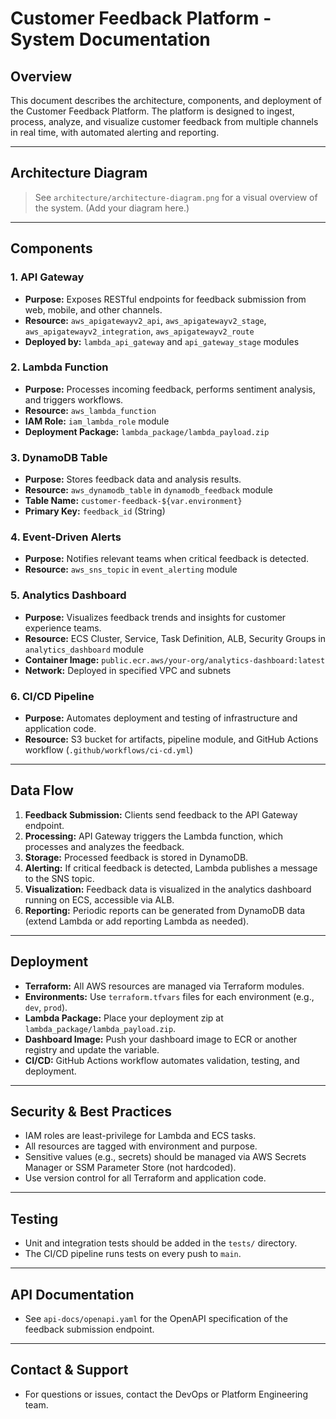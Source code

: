# Customer Feedback Platform - System Documentation

## Overview
This document describes the architecture, components, and deployment of the Customer Feedback Platform. The platform is designed to ingest, process, analyze, and visualize customer feedback from multiple channels in real time, with automated alerting and reporting.

---

## Architecture Diagram

> See `architecture/architecture-diagram.png` for a visual overview of the system. (Add your diagram here.)

---

## Components

### 1. API Gateway
- **Purpose:** Exposes RESTful endpoints for feedback submission from web, mobile, and other channels.
- **Resource:** `aws_apigatewayv2_api`, `aws_apigatewayv2_stage`, `aws_apigatewayv2_integration`, `aws_apigatewayv2_route`
- **Deployed by:** `lambda_api_gateway` and `api_gateway_stage` modules

### 2. Lambda Function
- **Purpose:** Processes incoming feedback, performs sentiment analysis, and triggers workflows.
- **Resource:** `aws_lambda_function`
- **IAM Role:** `iam_lambda_role` module
- **Deployment Package:** `lambda_package/lambda_payload.zip`

### 3. DynamoDB Table
- **Purpose:** Stores feedback data and analysis results.
- **Resource:** `aws_dynamodb_table` in `dynamodb_feedback` module
- **Table Name:** `customer-feedback-${var.environment}`
- **Primary Key:** `feedback_id` (String)

### 4. Event-Driven Alerts
- **Purpose:** Notifies relevant teams when critical feedback is detected.
- **Resource:** `aws_sns_topic` in `event_alerting` module

### 5. Analytics Dashboard
- **Purpose:** Visualizes feedback trends and insights for customer experience teams.
- **Resource:** ECS Cluster, Service, Task Definition, ALB, Security Groups in `analytics_dashboard` module
- **Container Image:** `public.ecr.aws/your-org/analytics-dashboard:latest`
- **Network:** Deployed in specified VPC and subnets

### 6. CI/CD Pipeline
- **Purpose:** Automates deployment and testing of infrastructure and application code.
- **Resource:** S3 bucket for artifacts, pipeline module, and GitHub Actions workflow (`.github/workflows/ci-cd.yml`)

---

## Data Flow
1. **Feedback Submission:** Clients send feedback to the API Gateway endpoint.
2. **Processing:** API Gateway triggers the Lambda function, which processes and analyzes the feedback.
3. **Storage:** Processed feedback is stored in DynamoDB.
4. **Alerting:** If critical feedback is detected, Lambda publishes a message to the SNS topic.
5. **Visualization:** Feedback data is visualized in the analytics dashboard running on ECS, accessible via ALB.
6. **Reporting:** Periodic reports can be generated from DynamoDB data (extend Lambda or add reporting Lambda as needed).

---

## Deployment
- **Terraform:** All AWS resources are managed via Terraform modules.
- **Environments:** Use `terraform.tfvars` files for each environment (e.g., `dev`, `prod`).
- **Lambda Package:** Place your deployment zip at `lambda_package/lambda_payload.zip`.
- **Dashboard Image:** Push your dashboard image to ECR or another registry and update the variable.
- **CI/CD:** GitHub Actions workflow automates validation, testing, and deployment.

---

## Security & Best Practices
- IAM roles are least-privilege for Lambda and ECS tasks.
- All resources are tagged with environment and purpose.
- Sensitive values (e.g., secrets) should be managed via AWS Secrets Manager or SSM Parameter Store (not hardcoded).
- Use version control for all Terraform and application code.

---

## Testing
- Unit and integration tests should be added in the `tests/` directory.
- The CI/CD pipeline runs tests on every push to `main`.

---

## API Documentation
- See `api-docs/openapi.yaml` for the OpenAPI specification of the feedback submission endpoint.

---

## Contact & Support
- For questions or issues, contact the DevOps or Platform Engineering team.
